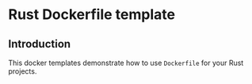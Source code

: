 # Rust Dockerfile template

## Introduction

This docker templates demonstrate how to use `Dockerfile` for your Rust projects.
